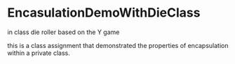 # EncasulationDemoWithDieClass
in class die roller based on the Y game

this is a class assignment that demonstrated the properties of encapsulation within a private class.

